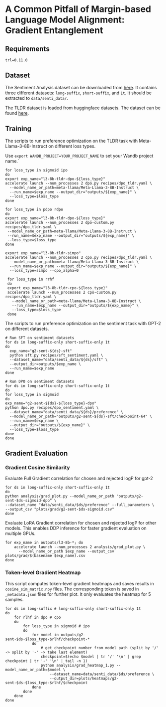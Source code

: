 # A Common Pitfall of Margin-based Language Model Alignment: Gradient Entanglement

## Requirements

```
trl=0.11.0
```

## Dataset

The Sentiment Analysis dataset can be downloaded from [here](https://oregonstate.box.com/s/jugqojqhpifsev9usktq32elomijfgzf).
It contains three different datasets: `long-suffix`, `short-suffix`, and `1t`.
It should be extracted to `data/senti_data/`.

The TLDR dataset is loaded from huggingface datasets. The dataset can be found [here](https://huggingface.co/datasets/CarperAI/openai_summarize_comparisons).

## Training

The scripts to run preference optimization on the TLDR task with Meta-Llama-3-8B-Instruct on different loss types.

Use `export WANDB_PROJECT=YOUR_PROJECT_NAME` to set your Wandb project name.`

```shell
for loss_type in sigmoid ipo
do
export exp_name="l3-8b-tldr-dpo-${loss_type}"
accelerate launch --num_processes 2 dpo.py recipes/dpo_tldr.yaml \
  --model_name_or_path=meta-llama/Meta-Llama-3-8B-Instruct \
  --run_name=$exp_name --output_dir="outputs/${exp_name}" \
  --loss_type=$loss_type
done

for loss_type in pdpo rdpo
do
export exp_name="l3-8b-tldr-dpo-${loss_type}"
accelerate launch --num_processes 2 dpo-custom.py recipes/dpo_tldr.yaml \
 --model_name_or_path=meta-llama/Meta-Llama-3-8B-Instruct \
 --run_name=$exp_name --output_dir="outputs/${exp_name}" \
 --loss_type=$loss_type
done

export exp_name="l3-8b-tldr-simpo"
accelerate launch --num_processes 2 cpo.py recipes/dpo_tldr.yaml \
  --model_name_or_path=meta-llama/Meta-Llama-3-8B-Instruct \
  --run_name=$exp_name --output_dir="outputs/${exp_name}" \
  --loss_type=simpo --cpo_alpha=0

 for loss_type in rrhf
 do
 export exp_name="l3-8b-tldr-cpo-${loss_type}"
 accelerate launch --num_processes 2 cpo-custom.py recipes/dpo_tldr.yaml \
   --model_name_or_path=meta-llama/Meta-Llama-3-8B-Instruct \
   --run_name=$exp_name --output_dir="outputs/${exp_name}" \
   --loss_type=$loss_type
 done

```

The scripts to run preference optimization on the sentiment task with GPT-2 on different datasets.

```shell
# Run SFT on sentiment datasets
for ds in long-suffix-only short-suffix-only 1t
do
  exp_name="g2-sent-${ds}-sft"
  python sft.py recipes/sft_sentiment.yaml \
  --dataset_name="data/senti_data/${ds}/sft" \
  --output_dir=outputs/$exp_name \
  --run_name=$exp_name
done

# Run DPO on sentiment datasets
for ds in long-suffix-only short-suffix-only 1t
do
for loss_type in sigmoid
do
exp_name="g2-sent-${ds}-${loss_type}-dpo"
python dpo.py recipes/dpo_sentiment.yaml \
  --dataset_name="data/senti_data/${ds}/preference" \
  --model_name_or_path="outputs/g2-sent-${ds}-sft/checkpoint-64" \
  --run_name=$exp_name \
  --output_dir="outputs/${exp_name}" \
  --loss_type=$loss_type
done
done
```

## Gradient Evaluation

### Gradient Cosine Similarity

Evaluate Full Gradient correlation for chosen and rejected logP for gpt-2

```shell
for ds in long-suffix-only short-suffix-only 1t
do
python analysis/grad_plot.py --model_name_or_path "outputs/g2-sent-$ds-sigmoid-dpo" \
--dataset_name "data/senti_data/$ds/preference" --full_parameters \
--output_csv "plots/grad/g2-sent-$ds-sigmoid.csv"
done
```

Evaluate LoRA Gradient correlation for chosen and rejected logP for other models. This enables DDP inference for faster gradient evaluation on multiple GPUs.

```shell
for exp_name in outputs/l3-8b-*; do
    accelerate launch --num_processes 2 analysis/grad_plot.py \
      --model_name_or_path $exp_name --output_csv plots/grad/$(basename $exp_name).csv
done
```

### Token-level Gradient Heatmap

This script computes token-level gradient heatmaps and saves results in `cosine_sim_matrix.npy` files.
The corresponding token is saved in `_metadata.json` files for further plot.
It only evaluates the heatmap for 5 samples.
    
```shell
for ds in long-suffix # long-suffix-only short-suffix-only 1t
do
    for rlhf in dpo # cpo
    do
        for loss_type in sigmoid # ipo
        do
            for model in outputs/g2-sent-$ds-$loss_type-$rlhf/checkpoint-*
            do
                # get checkpoint number from model path (split by '/' -> split by '-' -> take last element)
                checkpoint=$(echo $model | tr '/' '\n' | grep checkpoint | tr '-' '\n' | tail -n 1)
                python analysis/grad_heatmap_1.py --model_name_or_path=$model \
                    --dataset_name=data/senti_data/$ds/preference \
                    --output_dir=plots/heatmaps/g2-sent-$ds-$loss_type-$rlhf/$checkpoint
            done
        done
    done
done
```

